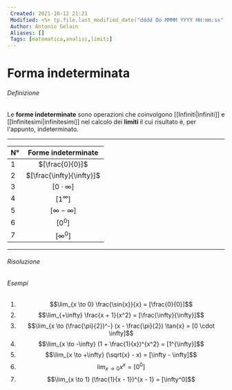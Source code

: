```yaml
---
 Created: 2021-10-12 21:21
 Modified: <%+ tp.file.last_modified_date("dddd Do MMMM YYYY HH:mm:ss") %>
 Author: Antonio Gelain
 Aliases: []
 Tags: [matematica,analisi,limiti]
---
```


# Forma indeterminata

###### Definizione

Le **forme indeterminate** sono operazioni che coinvolgono [[Infiniti|infiniti]] e [[Infinitesimi|infinitesimi]] nel calcolo dei **limiti** il cui risultato è, per l'appunto, indeterminato.

---

| N°  |   Forme indeterminate   |
| --- |:-----------------------:|
| 1   |     $[\frac{0}{0}]$     |
| 2   | $[\frac{\infty}{\infty}]$ |
| 3   |   $[0 \cdot \infty]$    |
| 4   |      $[1^\infty]$       |
| 5   |   $[\infty - \infty]$   |
| 6   |         $[0^0]$         |
| 7   |      $[\infty^0]$       |

---

###### Risoluzione



###### Esempi

1. $$\lim_{x \to 0} \frac{\sin{x}}{x} = [\frac{0}{0}]$$
2. $$\lim_{+\infty} \frac{x + 1}{x^2} = [\frac{\infty}{\infty}]$$
3. $$\lim_{x \to (\frac{\pi}{2})^-} (x - \frac{\pi}{2}) \tan{x} = [0 \cdot \infty]$$
4. $$\lim_{x \to -\infty} (1 + \frac{1}{x})^{x^2} = [1^{\infty}]$$
5. $$\lim_{x \to +\infty} (\sqrt{x} - x) = [\infty - \infty]$$
6. $$\lim_{x \to 0} x^x = [0^0]$$
7. $$\lim_{x \to 1} (\frac{1}{x - 1})^{x - 1} = [\infty^0]$$